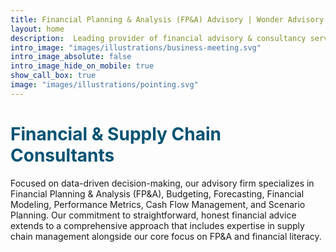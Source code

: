 ```yaml
---
title: Financial Planning & Analysis (FP&A) Advisory | Wonder Advisory
layout: home
description:  Leading provider of financial advisory & consultancy services, specializing in Financial Planning & Analysis (FP&A), Financial Literacy, and Supply Chain Management. We help our clients achieve their strategic and operational goals by offering customized solutions in areas such as budgeting, forecasting, reporting, and modeling.
intro_image: "images/illustrations/business-meeting.svg"
intro_image_absolute: false
intro_image_hide_on_mobile: true
show_call_box: true
image: "images/illustrations/pointing.svg"
---
```


<h1 style="color: #035373;">Financial & Supply Chain Consultants</h1>

Focused on data-driven decision-making, our advisory firm specializes in Financial Planning & Analysis (FP&A), Budgeting, Forecasting, Financial Modeling, Performance Metrics, Cash Flow Management, and Scenario Planning. Our commitment to straightforward, honest financial advice extends to a comprehensive approach that includes expertise in supply chain management alongside our core focus on FP&A and financial literacy.

<!-- Slogan -->
<!-- Excel in Every Equation: Wonder Advisory, Your Beacon for Strategic Financial Guidance -->